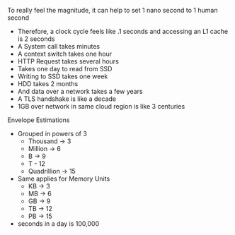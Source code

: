 
To really feel the magnitude, it can help to set 1 nano second to 1 human second
* Therefore, a clock cycle feels like .1 seconds and accessing an L1 cache is 2 seconds
* A System call takes minutes
* A context switch takes one hour
* HTTP Request takes several hours
* Takes one day to read from SSD
* Writing to SSD takes one week
* HDD takes 2 months
* And data over a network takes a few years
* A TLS handshake is like a decade
* 1GB over network in same cloud region is like 3 centuries

Envelope Estimations
* Grouped in powers of 3
	* Thousand -> 3
	* Million -> 6
	* B -> 9
	* T - 12
	* Quadrillion -> 15
* Same applies for Memory Units
	* KB -> 3
	* MB -> 6
	* GB -> 9
	* TB -> 12
	* PB -> 15
* seconds in a day is 100,000

